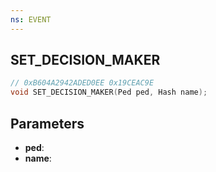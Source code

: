 ```yaml
---
ns: EVENT
---
```

## SET_DECISION_MAKER

```c
// 0xB604A2942ADED0EE 0x19CEAC9E
void SET_DECISION_MAKER(Ped ped, Hash name);
```


## Parameters
* **ped**: 
* **name**: 

